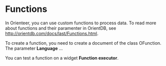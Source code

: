 # Functions

In Orienteer, you can use custom functions to process data. To read more about functions and their paramenter in OrientDB, see http://orientdb.com/docs/last/Functions.html.

To create a function, you need to create a document of the class OFunction. The parameter **Language** ...

You can test a function on a widget **Function executor**.

